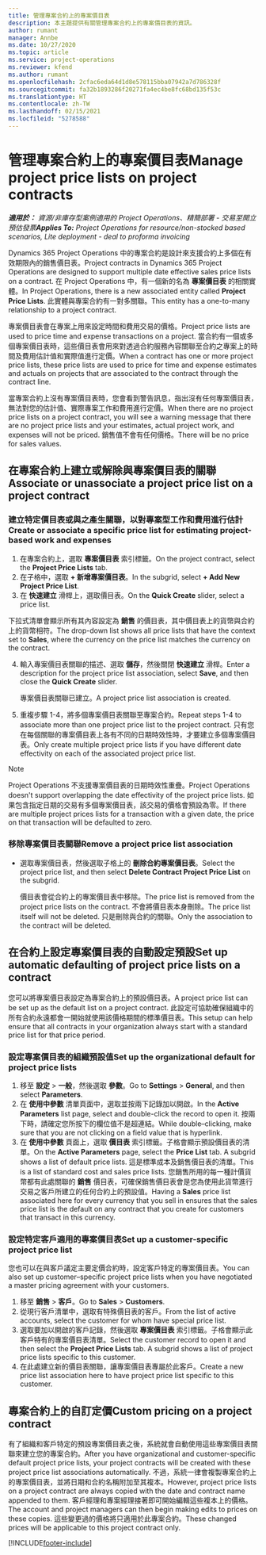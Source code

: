 ```yaml
---
title: 管理專案合約上的專案價目表
description: 本主題提供有關管理專案合約上的專案價目表的資訊。
author: rumant
manager: Annbe
ms.date: 10/27/2020
ms.topic: article
ms.service: project-operations
ms.reviewer: kfend
ms.author: rumant
ms.openlocfilehash: 2cfac6eda64d1d8e578115bba07942a7d786328f
ms.sourcegitcommit: fa32b1893286f20271fa4ec4be8fc68bd135f53c
ms.translationtype: HT
ms.contentlocale: zh-TW
ms.lasthandoff: 02/15/2021
ms.locfileid: "5278588"
---
```

# <a name="manage-project-price-lists-on-project-contracts"></a><span data-ttu-id="a2f25-103">管理專案合約上的專案價目表</span><span class="sxs-lookup"><span data-stu-id="a2f25-103">Manage project price lists on project contracts</span></span>

<span data-ttu-id="a2f25-104">_**適用於：** 資源/非庫存型案例適用的 Project Operations、精簡部署 - 交易至開立預估發票_</span><span class="sxs-lookup"><span data-stu-id="a2f25-104">_**Applies To:** Project Operations for resource/non-stocked based scenarios, Lite deployment - deal to proforma invoicing_</span></span>

<span data-ttu-id="a2f25-105">Dynamics 365 Project Operations 中的專案合約是設計來支援合約上多個在有效期限內的銷售價目表。</span><span class="sxs-lookup"><span data-stu-id="a2f25-105">Project contracts in Dynamics 365 Project Operations are designed to support multiple date effective sales price lists on a contract.</span></span> <span data-ttu-id="a2f25-106">在 Project Operations 中，有一個新的名為 **專案價目表** 的相關實體。</span><span class="sxs-lookup"><span data-stu-id="a2f25-106">In Project Operations, there is a new associated entity called **Project Price Lists**.</span></span> <span data-ttu-id="a2f25-107">此實體與專案合約有一對多關聯。</span><span class="sxs-lookup"><span data-stu-id="a2f25-107">This entity has a one-to-many relationship to a project contract.</span></span>

<span data-ttu-id="a2f25-108">專案價目表會在專案上用來設定時間和費用交易的價格。</span><span class="sxs-lookup"><span data-stu-id="a2f25-108">Project price lists are used to price time and expense transactions on a project.</span></span> <span data-ttu-id="a2f25-109">當合約有一個或多個專案價目表時，這些價目表會用來對透過合約服務內容關聯至合約之專案上的時間及費用估計值和實際值進行定價。</span><span class="sxs-lookup"><span data-stu-id="a2f25-109">When a contract has one or more project price lists, these price lists are used to price for time and expense estimates and actuals on projects that are associated to the contract through the contract line.</span></span>

<span data-ttu-id="a2f25-110">當專案合約上沒有專案價目表時，您會看到警告訊息，指出沒有任何專案價目表，無法對您的估計值、實際專案工作和費用進行定價。</span><span class="sxs-lookup"><span data-stu-id="a2f25-110">When there are no project price lists on a project contract, you will see a warning message that there are no project price lists and your estimates, actual project work, and expenses will not be priced.</span></span> <span data-ttu-id="a2f25-111">銷售值不會有任何價格。</span><span class="sxs-lookup"><span data-stu-id="a2f25-111">There will be no price for sales values.</span></span>

## <a name="associate-or-unassociate-a-project-price-list-on-a-project-contract"></a><span data-ttu-id="a2f25-112">在專案合約上建立或解除與專案價目表的關聯</span><span class="sxs-lookup"><span data-stu-id="a2f25-112">Associate or unassociate a project price list on a project contract</span></span>

### <a name="create-or-associate-a-specific-price-list-for-estimating-project-based-work-and-expenses"></a><span data-ttu-id="a2f25-113">建立特定價目表或與之產生關聯，以對專案型工作和費用進行估計</span><span class="sxs-lookup"><span data-stu-id="a2f25-113">Create or associate a specific price list for estimating project-based work and expenses</span></span>

1. <span data-ttu-id="a2f25-114">在專案合約上，選取 **專案價目表** 索引標籤。</span><span class="sxs-lookup"><span data-stu-id="a2f25-114">On the project contract, select the **Project Price Lists** tab.</span></span>
2. <span data-ttu-id="a2f25-115">在子格中，選取 **+ 新增專案價目表**。</span><span class="sxs-lookup"><span data-stu-id="a2f25-115">In the subgrid, select **+ Add New Project Price List**.</span></span>
3. <span data-ttu-id="a2f25-116">在 **快速建立** 滑桿上，選取價目表。</span><span class="sxs-lookup"><span data-stu-id="a2f25-116">On the **Quick Create** slider, select a price list.</span></span> 

  <span data-ttu-id="a2f25-117">下拉式清單會顯示所有其內容設定為 **銷售** 的價目表，其中價目表上的貨幣與合約上的貨幣相符。</span><span class="sxs-lookup"><span data-stu-id="a2f25-117">The drop-down list shows all price lists that have the context set to **Sales**, where the currency on the price list matches the currency on the contract.</span></span>
  
4. <span data-ttu-id="a2f25-118">輸入專案價目表關聯的描述、選取 **儲存**，然後關閉 **快速建立** 滑桿。</span><span class="sxs-lookup"><span data-stu-id="a2f25-118">Enter a description for the project price list association, select **Save**, and then close the **Quick Create** slider.</span></span>

   <span data-ttu-id="a2f25-119">專案價目表關聯已建立。</span><span class="sxs-lookup"><span data-stu-id="a2f25-119">A project price list association is created.</span></span>
   
5. <span data-ttu-id="a2f25-120">重複步驟 1-4，將多個專案價目表關聯至專案合約。</span><span class="sxs-lookup"><span data-stu-id="a2f25-120">Repeat steps 1-4 to associate more than one project price list to the project contract.</span></span> <span data-ttu-id="a2f25-121">只有您在每個關聯的專案價目表上各有不同的日期時效性時，才要建立多個專案價目表。</span><span class="sxs-lookup"><span data-stu-id="a2f25-121">Only create multiple project price lists if you have different date effectivity on each of the associated project price list.</span></span>

> [!NOTE]
> <span data-ttu-id="a2f25-122">Project Operations 不支援專案價目表的日期時效性重疊。</span><span class="sxs-lookup"><span data-stu-id="a2f25-122">Project Operations doesn't support overlapping the date effectivity of the project price lists.</span></span> <span data-ttu-id="a2f25-123">如果包含指定日期的交易有多個專案價目表，該交易的價格會預設為零。</span><span class="sxs-lookup"><span data-stu-id="a2f25-123">If there are multiple project prices lists for a transaction with a given date, the price on that transaction will be defaulted to zero.</span></span>

### <a name="remove-a-project-price-list-association"></a><span data-ttu-id="a2f25-124">移除專案價目表關聯</span><span class="sxs-lookup"><span data-stu-id="a2f25-124">Remove a project price list association</span></span>

- <span data-ttu-id="a2f25-125">選取專案價目表，然後選取子格上的 **刪除合約專案價目表**。</span><span class="sxs-lookup"><span data-stu-id="a2f25-125">Select the project price list, and then select **Delete Contract Project Price List** on the subgrid.</span></span> 

  <span data-ttu-id="a2f25-126">價目表會從合約上的專案價目表中移除。</span><span class="sxs-lookup"><span data-stu-id="a2f25-126">The price list is removed from the project price lists on the contract.</span></span> <span data-ttu-id="a2f25-127">不會將價目表本身刪除。</span><span class="sxs-lookup"><span data-stu-id="a2f25-127">The price list itself will not be deleted.</span></span> <span data-ttu-id="a2f25-128">只是刪除與合約的關聯。</span><span class="sxs-lookup"><span data-stu-id="a2f25-128">Only the association to the contract will be deleted.</span></span>

## <a name="set-up-automatic-defaulting-of-project-price-lists-on-a-contract"></a><span data-ttu-id="a2f25-129">在合約上設定專案價目表的自動設定預設</span><span class="sxs-lookup"><span data-stu-id="a2f25-129">Set up automatic defaulting of project price lists on a contract</span></span>

<span data-ttu-id="a2f25-130">您可以將專案價目表設定為專案合約上的預設價目表。</span><span class="sxs-lookup"><span data-stu-id="a2f25-130">A project price list can be set up as the default list on a project contract.</span></span> <span data-ttu-id="a2f25-131">此設定可協助確保組織中的所有合約永遠都會一開始就使用該價格期間的標準價目表。</span><span class="sxs-lookup"><span data-stu-id="a2f25-131">This setup can help ensure that all contracts in your organization always start with a standard price list for that price period.</span></span>

### <a name="set-up-the-organizational-default-for-project-price-lists"></a><span data-ttu-id="a2f25-132">設定專案價目表的組織預設值</span><span class="sxs-lookup"><span data-stu-id="a2f25-132">Set up the organizational default for project price lists</span></span>

1. <span data-ttu-id="a2f25-133">移至 **設定** > **一般**，然後選取 **參數**。</span><span class="sxs-lookup"><span data-stu-id="a2f25-133">Go to **Settings** > **General**, and then select **Parameters**.</span></span>
2. <span data-ttu-id="a2f25-134">在 **使用中參數** 清單頁面中，選取並按兩下記錄加以開啟。</span><span class="sxs-lookup"><span data-stu-id="a2f25-134">In the **Active Parameters** list page, select and double-click the record to open it.</span></span> <span data-ttu-id="a2f25-135">按兩下時，請確定您所按下的欄位值不是超連結。</span><span class="sxs-lookup"><span data-stu-id="a2f25-135">While double–clicking, make sure that you are not clicking on a field value that is hyperlink.</span></span> 
3. <span data-ttu-id="a2f25-136">在 **使用中參數** 頁面上，選取 **價目表** 索引標籤。子格會顯示預設價目表的清單。</span><span class="sxs-lookup"><span data-stu-id="a2f25-136">On the **Active Parameters** page, select the **Price List** tab. A subgrid shows a list of default price lists.</span></span> <span data-ttu-id="a2f25-137">這是標準成本及銷售價目表的清單。</span><span class="sxs-lookup"><span data-stu-id="a2f25-137">This is a list of standard cost and sales price lists.</span></span> <span data-ttu-id="a2f25-138">您銷售所用的每一種計價貨幣都有此處關聯的 **銷售** 價目表，可確保銷售價目表會是您為使用此貨幣進行交易之客戶所建立的任何合約上的預設值。</span><span class="sxs-lookup"><span data-stu-id="a2f25-138">Having a **Sales** price list associated here for every currency that you sell in ensures that the sales price list is the default on any contract that you create for customers that transact in this currency.</span></span>

### <a name="set-up-a-customer-specific-project-price-list"></a><span data-ttu-id="a2f25-139">設定特定客戶適用的專案價目表</span><span class="sxs-lookup"><span data-stu-id="a2f25-139">Set up a customer-specific project price list</span></span>

<span data-ttu-id="a2f25-140">您也可以在與客戶議定主要定價合約時，設定客戶特定的專案價目表。</span><span class="sxs-lookup"><span data-stu-id="a2f25-140">You can also set up customer–specific project price lists when you have negotiated a master pricing agreement with your customers.</span></span>

1. <span data-ttu-id="a2f25-141">移至 **銷售** > **客戶**。</span><span class="sxs-lookup"><span data-stu-id="a2f25-141">Go to **Sales** > **Customers**.</span></span>
2. <span data-ttu-id="a2f25-142">從現行客戶清單中，選取有特殊價目表的客戶。</span><span class="sxs-lookup"><span data-stu-id="a2f25-142">From the list of active accounts, select the customer for whom have special price list.</span></span>
3. <span data-ttu-id="a2f25-143">選取要加以開啟的客戶記錄，然後選取 **專案價目表** 索引標籤。子格會顯示此客戶特有的專案價目表清單。</span><span class="sxs-lookup"><span data-stu-id="a2f25-143">Select the customer record to open it and then select the **Project Price Lists** tab. A subgrid shows a list of project price lists specific to this customer.</span></span> 
4. <span data-ttu-id="a2f25-144">在此處建立新的價目表關聯，讓專案價目表專屬於此客戶。</span><span class="sxs-lookup"><span data-stu-id="a2f25-144">Create a new price list association here to have project price list specific to this customer.</span></span>

## <a name="custom-pricing-on-a-project-contract"></a><span data-ttu-id="a2f25-145">專案合約上的自訂定價</span><span class="sxs-lookup"><span data-stu-id="a2f25-145">Custom pricing on a project contract</span></span>

<span data-ttu-id="a2f25-146">有了組織和客戶特定的預設專案價目表之後，系統就會自動使用這些專案價目表關聯來建立您的專案合約。</span><span class="sxs-lookup"><span data-stu-id="a2f25-146">After you have organizational and customer-specific default project price lists, your project contracts will be created with these project price list associations automatically.</span></span> <span data-ttu-id="a2f25-147">不過，系統一律會複製專案合約上的專案價目表，並將日期和合約名稱附加至其複本。</span><span class="sxs-lookup"><span data-stu-id="a2f25-147">However, project price lists on a project contract are always copied with the date and contract name appended to them.</span></span> <span data-ttu-id="a2f25-148">客戶經理和專案經理接著即可開始編輯這些複本上的價格。</span><span class="sxs-lookup"><span data-stu-id="a2f25-148">The account and project managers can then begin making edits to prices on these copies.</span></span> <span data-ttu-id="a2f25-149">這些變更過的價格將只適用於此專案合約。</span><span class="sxs-lookup"><span data-stu-id="a2f25-149">These changed prices will be applicable to this project contract only.</span></span>


[!INCLUDE[footer-include](../includes/footer-banner.md)]